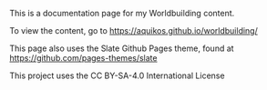 This is a documentation page for my Worldbuilding content.

To view the content, go to https://aquikos.github.io/worldbuilding/

This page also uses the Slate Github Pages theme, found at https://github.com/pages-themes/slate

This project uses the CC BY-SA-4.0 International License
